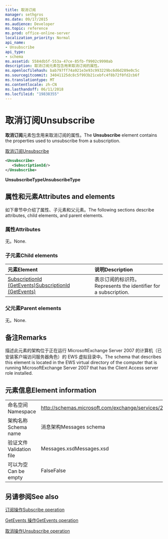 ```yaml
---
title: 取消订阅
manager: sethgros
ms.date: 09/17/2015
ms.audience: Developer
ms.topic: reference
ms.prod: office-online-server
localization_priority: Normal
api_name:
- Unsubscribe
api_type:
- schema
ms.assetid: 5584db5f-553a-47ce-85fb-f9902c9990ab
description: 取消订阅元素包含用来取消订阅的属性。
ms.openlocfilehash: bab797ff74a921e3e93c993229bc6d6d289e0c5c
ms.sourcegitcommit: 34041125dc8c5f993b21cebfc4f8b72f0fd2cb6f
ms.translationtype: MT
ms.contentlocale: zh-CN
ms.lasthandoff: 06/11/2018
ms.locfileid: "19838355"
---
```

# <a name="unsubscribe"></a><span data-ttu-id="ea931-103">取消订阅</span><span class="sxs-lookup"><span data-stu-id="ea931-103">Unsubscribe</span></span>

<span data-ttu-id="ea931-104">**取消订阅**元素包含用来取消订阅的属性。</span><span class="sxs-lookup"><span data-stu-id="ea931-104">The **Unsubscribe** element contains the properties used to unsubscribe from a subscription.</span></span> 
  
[<span data-ttu-id="ea931-105">取消订阅</span><span class="sxs-lookup"><span data-stu-id="ea931-105">Unsubscribe</span></span>](unsubscribe.md)
  
```xml
<Unsubscribe>
   <SubscriptionId/>
</Unsubscribe>
```

 <span data-ttu-id="ea931-106">**UnsubscribeType**</span><span class="sxs-lookup"><span data-stu-id="ea931-106">**UnsubscribeType**</span></span>
## <a name="attributes-and-elements"></a><span data-ttu-id="ea931-107">属性和元素</span><span class="sxs-lookup"><span data-stu-id="ea931-107">Attributes and elements</span></span>

<span data-ttu-id="ea931-108">如下章节中介绍了属性、子元素和父元素。</span><span class="sxs-lookup"><span data-stu-id="ea931-108">The following sections describe attributes, child elements, and parent elements.</span></span>
  
### <a name="attributes"></a><span data-ttu-id="ea931-109">属性</span><span class="sxs-lookup"><span data-stu-id="ea931-109">Attributes</span></span>

<span data-ttu-id="ea931-110">无。</span><span class="sxs-lookup"><span data-stu-id="ea931-110">None.</span></span>
  
### <a name="child-elements"></a><span data-ttu-id="ea931-111">子元素</span><span class="sxs-lookup"><span data-stu-id="ea931-111">Child elements</span></span>

|<span data-ttu-id="ea931-112">**元素**</span><span class="sxs-lookup"><span data-stu-id="ea931-112">**Element**</span></span>|<span data-ttu-id="ea931-113">**说明**</span><span class="sxs-lookup"><span data-stu-id="ea931-113">**Description**</span></span>|
|:-----|:-----|
|[<span data-ttu-id="ea931-114">SubscriptionId (GetEvents)</span><span class="sxs-lookup"><span data-stu-id="ea931-114">SubscriptionId (GetEvents)</span></span>](subscriptionid-getevents.md) <br/> |<span data-ttu-id="ea931-115">表示订阅的标识符。</span><span class="sxs-lookup"><span data-stu-id="ea931-115">Represents the identifier for a subscription.</span></span>  <br/> |
   
### <a name="parent-elements"></a><span data-ttu-id="ea931-116">父元素</span><span class="sxs-lookup"><span data-stu-id="ea931-116">Parent elements</span></span>

<span data-ttu-id="ea931-117">无。</span><span class="sxs-lookup"><span data-stu-id="ea931-117">None.</span></span>
  
## <a name="remarks"></a><span data-ttu-id="ea931-118">备注</span><span class="sxs-lookup"><span data-stu-id="ea931-118">Remarks</span></span>

<span data-ttu-id="ea931-119">描述此元素的架构位于正在运行 MicrosoftExchange Server 2007 的计算机（已安装客户端访问服务器角色）的 EWS 虚拟目录中。</span><span class="sxs-lookup"><span data-stu-id="ea931-119">The schema that describes this element is located in the EWS virtual directory of the computer that is running MicrosoftExchange Server 2007 that has the Client Access server role installed.</span></span>
  
## <a name="element-information"></a><span data-ttu-id="ea931-120">元素信息</span><span class="sxs-lookup"><span data-stu-id="ea931-120">Element information</span></span>

|||
|:-----|:-----|
|<span data-ttu-id="ea931-121">命名空间</span><span class="sxs-lookup"><span data-stu-id="ea931-121">Namespace</span></span>  <br/> |http://schemas.microsoft.com/exchange/services/2006/messages  <br/> |
|<span data-ttu-id="ea931-122">架构名称</span><span class="sxs-lookup"><span data-stu-id="ea931-122">Schema name</span></span>  <br/> |<span data-ttu-id="ea931-123">消息架构</span><span class="sxs-lookup"><span data-stu-id="ea931-123">Messages schema</span></span>  <br/> |
|<span data-ttu-id="ea931-124">验证文件</span><span class="sxs-lookup"><span data-stu-id="ea931-124">Validation file</span></span>  <br/> |<span data-ttu-id="ea931-125">Messages.xsd</span><span class="sxs-lookup"><span data-stu-id="ea931-125">Messages.xsd</span></span>  <br/> |
|<span data-ttu-id="ea931-126">可以为空</span><span class="sxs-lookup"><span data-stu-id="ea931-126">Can be empty</span></span>  <br/> |<span data-ttu-id="ea931-127">False</span><span class="sxs-lookup"><span data-stu-id="ea931-127">False</span></span>  <br/> |
   
## <a name="see-also"></a><span data-ttu-id="ea931-128">另请参阅</span><span class="sxs-lookup"><span data-stu-id="ea931-128">See also</span></span>



[<span data-ttu-id="ea931-129">订阅操作</span><span class="sxs-lookup"><span data-stu-id="ea931-129">Subscribe operation</span></span>](subscribe-operation.md)
  
[<span data-ttu-id="ea931-130">GetEvents 操作</span><span class="sxs-lookup"><span data-stu-id="ea931-130">GetEvents operation</span></span>](getevents-operation.md)
  
[<span data-ttu-id="ea931-131">取消操作</span><span class="sxs-lookup"><span data-stu-id="ea931-131">Unsubscribe operation</span></span>](unsubscribe-operation.md)

